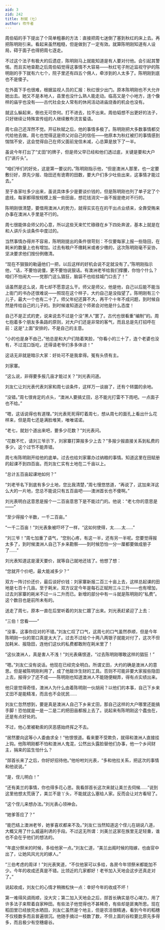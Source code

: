 ```yaml
---
aid: 3
zid: 242
title: 秋赋（七）
author: 吹牛者
---
```


周伯韬的手下提出了个简单粗暴的方法：直接把周七迷倒了塞到秋红的床上去。再把陈明刚引来。看起来虽然粗糙，但是做到了一定有效。就算陈明刚知道有人设局，碍于面子也得把周七逐走。

不过这个法子有极大的后遗症，陈明刚马上就能知道是有人要对付他。会引起其警惕。而且实地查勘之后周伯韬觉得这事情不大容易——秋红宅子附近监视守护的陈明刚的手下就有六七个，院子里还有四五个佣人，牵涉到的人太多了。陈明刚到底也不是傻子。

在外面下手也很难，根据监视人员的汇报：秋红很少出门。原本陈明刚也不大允许她出去。她又不是本地人，县里也没什么熟人能走动。临高又是个小地方，连个像样的庙宇也没有——古代社会女人常有的休闲活动进庙烧香的机会也没有。

就这么躲起来，倒也无可奈何。打不进去，拉不出来。周伯韬想不出更好的法子，只好继续让特殊宣传组的人继续散布流言蜚语。

周七自己还浑然不觉。开征秋赋之后，他的事情多极了。陈明刚把大多数事情都交代给他去做。周七也觉得这是师父对自己的信任——他原本为秋红被打的事情感到惴惴不安，这会觉得自己在师父面前宠信未减，心总算是放下了一半。

虽说今年打出了“丈田”的牌子，但是师父早已经和他们透过底，关键是要和大户们“讲斤头”。

“咱们爷们的好处，这是第一要议的。”陈明刚指示他，“但是澳洲人那里，也一定要敷衍好，原先少报、隐田还有诡寄的田数，要大户们多少吐些出来，这事情才能过去。”

至于各家吐多少出来，虽说具体多少是要谈价钱的，但是陈明刚也列了单子定了个底线，每家都得按规模上报一些田亩，想花钱消灾一亩不报是绝对不行的。

陈明刚很清楚，要借用澳洲人的势力，就得实实在在的干出点业绩来，全靠受贿来办事在澳洲人手里是不行的。

周七很能体会师父的心意，所以这些天来忙忙碌碌在乡下四处奔波，基本上就是在和人讲斤头谈条件中度过的。

当然事情办得并不容易，陈明刚提出的条件很苛刻：不仅要每家上报一些隐田，在耗米的数量上也有增加。过去有粮户不缴耗米或者少缴的，这次陈明刚毫不妥协，坚决要求他们按份例缴清。

“现在不狠狠的勒逼他们一把，以后这样的好机会说不定就没有了。”陈明刚指示他，“话，不要怕说僵，更不要怕说狠话。有澳洲老爷给我们撑腰，你怕个什么？咱们不怕闹大——党那门这么猖狂，脑袋不也给挂城门口去了！”

话虽然是这么说，周七却不愿意这么干。师父是师父，他是他，自己以后能不能当上衙门的书办还很难说——照现在这个样子，大约自己是没指望了。陈明刚有三个儿子，最大一个也有二十了。师父年纪还算不大，再干个十年不成问题，到时候自然是传给自己的儿子的。到时候谁知道这个师弟会对他是什么态度！

自己不是正式的吏，说来说去不过是个没“黑人”罢了。古代也很看重“编制”的。周七抱着多个朋友多条路的原则，对大户们还是非常的客气，而且总是先打招呼在前：这是“上面”安排的，不是自己的主意。

“小的也是身不由己，”他总是和大户们陪着笑脸，“你看小的三十了，连个老婆也没有，不过混口饭吃，还得请老爷们多多体谅！”

这话无非就是暗示大家：好处可不是我拿得。冤有头债有主。

刘家寨。

“这么说，非得要多报几亩才能过关？”刘光表问道。

刘友仁让刘光表代表刘家和周七谈条件，这样万一谈崩了，还有个转圜的余地。

“没错。”周七很肯定的点头，“澳洲人要搞丈田，总不能光打雷不下雨吧。一点面子也不给。”

“嗯，这话说得也有道理。”刘光表死死得盯着周七，想从周七的面孔上看出什么花样来，但是周七还是满脸堆笑，唯唯诺诺。

“老七，就划个道出来吧，要多少花数？”刘光表问。

“花数不忙，请刘三爷示下，刘家寨打算报多少上去？”多报少报直接关系到私费的多少。这个过节不能弄错。

周七有陈明刚开给他的底单。过去也给刘家寨办过纳粮的事情。知道这里在田赋册的起课不到四百亩。而刘友仁实有土地在二千亩以上。

“总计五百亩起课地如何？”

“刘老爷名下到底有多少土地，您比我清楚，”周七慢悠悠道，“再说了，这加来洋这么大的一片地，您总不能说只有五百亩吧——澳洲首长也不傻啊。”

刘光表明白这意思是报个一二百亩意思下是不能过门的。他说：“老七你的意思是——”

“至少得报个半数，一千二百亩。”

“一千二百亩！”刘光表象被吓坏了一样，“这如何使得，太……太……”

“刘三爷！”周七加重了语气，“您别心疼，有这一半，还有另一半呢。您要觉得报太多了，到时候澳洲人自己下乡来勘察——到时候恐怕一分一厘都要做成册子了……”

刘光表知道这是漫天要价，就等自己就地还钱了。他想了想：

“您就开个价吧，最大能减多少？”

双方一阵讨价还价，最后谈好价钱：刘家寨新报二百三十亩上去，这样总起课的田地是七百十几亩。至于耗米，双方议定今年是每石正赋附三斗三升——也有增加，过去刘家寨的耗米不过一斗二升而已。新增的部分中有一斗就是陈明刚的“私费”。这个数目也是前所未有的。

送走了周七，原本一直在后堂听着的刘友仁踱了出来。刘光表赶紧迎了上去：

“三伯！您看——”

“没事，这事你应对的不错。”刘友仁叹了口气，这周七的口气虽然恭顺，但是今年陈明刚一伙的胃口真是太大了。过去不过给个十两八两银子就能对付了，这次不但加耗米、报隐田，连他们这伙的私费都敢附在耗米里了！

“这伙澳洲人，真是害人不浅！”刘光表痛恨道，“过去陈明刚哪敢这样的猖狂！”

“嗯。”刘友仁没有说话。他现在已经完全明白。所谓丈田，大约的确是澳洲人的意思。但是被陈明刚利用了，成了他敲诈生财的工具。否则不可能非要大家报些隐田上去，报得少了还不成——陈明刚也知道澳洲人不能随便糊弄，得有点实绩出来。

他只是觉得奇怪，澳洲人为什么由着陈明刚一伙胡闹？以他们的本事，自己下乡来丈田不是能精准，而且也不会扰民……

刘友仁忽然想到，要是真是澳洲人自己下乡来丈田，那自己这样的大户哪里还能搞手脚！恐怕就是一是一二是二的把田亩都报上去了。说起来有陈明刚这个蠹虫在，还是有点好处的。

不过，他心里被勒索的厌恶感始终挥之不去。

“居然要向这等小人委曲求全！”他恨恨道。看来要不受欺负，就得和澳洲人直接挂上钩。他陈明刚都不怕和澳洲人鬼混，公然出头露脸替他们办事，他一个乡间财主，捐来的监生怕什么？

“郧首长来了之后，你好好招待他。”他吩咐刘光表，“多和他拉关系，把这次的事情和他说说。”

“是，侄儿明白！”

“还有美兰的事情，你也得多花心思。我看郧首长这次来就让美兰去伺候……”说到这里他想太荒唐了，美兰不是丫头，不能就这么塞给人家。反而会让对方看轻了。

“这个侄儿来想办法。”刘光表心领神会。

“她爹答应了？”

“能巴结上澳洲老爷，她爹喜欢都来不及。”刘友仁当然知道这个侄儿在胡说八道，大概又用了什么威逼利诱的手段。不过这无所谓：刘美兰这家在族里无足轻重，谁也不会在乎他们的想法的。

“年底分祭米的时候，多给他家一点。”刘友仁道，“美兰出阁时候的陪嫁，也由官中出了，让她风风光光的嫁人。”

“三伯考虑的周详！”刘光表笑道，“不仅他家可以多给，各房今年领祭米都能加不少。今年的收成还真是不错。比领近的几家都好！老爷加入天地会这步还真走对了。”

说起收成，刘友仁的心情才稍微松快一点：幸好今年的收成不坏！

第一难得风调雨顺，没大灾；第二加入天地会之后，郧首长确实是尽心竭力，用了许多法子来帮着自家种田。有些法子他觉得也不甚稀奇，有些却是匪夷所思。现在稻田里已经放完水晒田，刘友仁虽然是个地主，但是农活很精通，看到今年的稻穗不仅枝数多而且普遍很沉。他随手摘过一枝数了数，不但上面的谷粒要比原先多得多，而且极少有空穗瘪谷。
